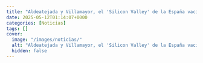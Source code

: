 ```yaml
---
title: "Aldeatejada y Villamayor, el 'Silicon Valley' de la España vaciada - así se multiplican sus censos por el 'boom' tecnológico"
date: 2025-05-12T01:14:07+0000
categories: [Noticias]
tags: []
cover:
  image: "/images/noticias/"
  alt: "Aldeatejada y Villamayor, el 'Silicon Valley' de la España vaciada - así se multiplican sus censos por el 'boom' tecnológico"
  hidden: false
---
```



